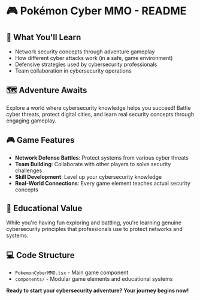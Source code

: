 # 🎮 Pokémon Cyber MMO - README

## 🎯 What You'll Learn
- Network security concepts through adventure gameplay
- How different cyber attacks work (in a safe, game environment)
- Defensive strategies used by cybersecurity professionals
- Team collaboration in cybersecurity operations

## 🗺️ Adventure Awaits
Explore a world where cybersecurity knowledge helps you succeed! Battle cyber threats, protect digital cities, and learn real security concepts through engaging gameplay.

## 🎮 Game Features
- **Network Defense Battles**: Protect systems from various cyber threats
- **Team Building**: Collaborate with other players to solve security challenges
- **Skill Development**: Level up your cybersecurity knowledge
- **Real-World Connections**: Every game element teaches actual security concepts

## 🧠 Educational Value
While you're having fun exploring and battling, you're learning genuine cybersecurity principles that professionals use to protect networks and systems.

## 💻 Code Structure
- `PokemonCyberMMO.tsx` - Main game component
- `components/` - Modular game elements and educational systems

**Ready to start your cybersecurity adventure? Your journey begins now!**
